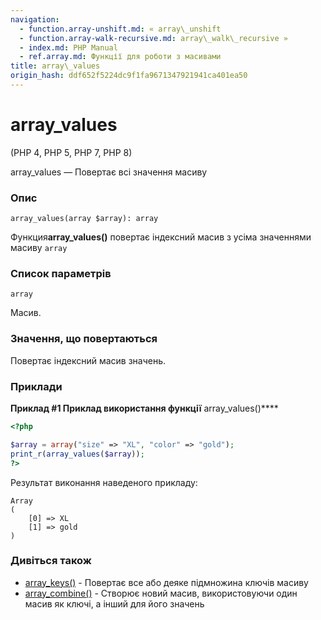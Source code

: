```yaml
---
navigation:
  - function.array-unshift.md: « array\_unshift
  - function.array-walk-recursive.md: array\_walk\_recursive »
  - index.md: PHP Manual
  - ref.array.md: Функції для роботи з масивами
title: array\_values
origin_hash: ddf652f5224dc9f1fa9671347921941ca401ea50
---
```

# array\_values

(PHP 4, PHP 5, PHP 7, PHP 8)

array\_values ​​— Повертає всі значення масиву

### Опис

```methodsynopsis
array_values(array $array): array
```

Функция**array\_values()** повертає індексний масив з усіма значеннями масиву `array`

### Список параметрів

`array`

Масив.

### Значення, що повертаються

Повертає індексний масив значень.

### Приклади

**Приклад #1 Приклад використання функції** array\_values()\*\*\*\*

```php
<?php

$array = array("size" => "XL", "color" => "gold");
print_r(array_values($array));
?>
```

Результат виконання наведеного прикладу:

```
Array
(
    [0] => XL
    [1] => gold
)
```

### Дивіться також

-   [array\_keys()](function.array-keys.md) \- Повертає все або деяке підмножина ключів масиву
-   [array\_combine()](function.array-combine.md) \- Створює новий масив, використовуючи один масив як ключі, а інший для його значень
